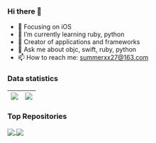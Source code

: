 ### Hi there 👋
- 🔭 Focusing on iOS
- 🌱 I’m currently learning ruby, python
- :hammer: Creator of applications and frameworks
- 💬 Ask me about objc, swift, ruby, python
- 📫 How to reach me: summerxx27@163.com

### Data statistics
| <a href="https://github.com/summerxx27/github-readme-stats"><img align="center" src="https://github-readme-stats-git-master-summerxx27.vercel.app/api?username=summerxx27&show_icons=true&include_all_commits=true&theme=buefy&hide_border=true" /></a> | <a href="https://github.com/summerxx27/github-readme-stats"><img align="center" src="https://github-readme-stats.vercel.app/api/top-langs/?username=summerxx27&layout=compact&theme=buefy&hide_border=true" /></a> |
| ------------- | ------------- |

### Top Repositories
<a href="https://github.com/summerxx27/XTAnimations">
  <img align="center" src="https://github-readme-stats-git-master-summerxx27.vercel.app/api/pin/?username=summerxx27&repo=XTAnimations&theme=buefy" />
</a>
<a href="https://github.com/summerxx27/summerxx27.github.io">
  <img align="center" src="https://github-readme-stats-git-master-summerxx27.vercel.app/api/pin/?username=summerxx27&repo=summerxx27.github.io&theme=buefy" />
</a>


<!--
**summerxx27/summerxx27** is a ✨ _special_ ✨ repository because its `README.md` (this file) appears on your GitHub profile.

Here are some ideas to get you started:

- 🔭 I’m currently working on ...
- 🌱 I’m currently learning ...
- 👯 I’m looking to collaborate on ...
- 🤔 I’m looking for help with ...
- 💬 Ask me about ...
- 📫 How to reach me: ...
- 😄 Pronouns: ...
- ⚡ Fun fact: ...
-->
